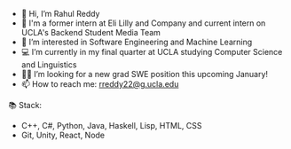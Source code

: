 - 👋 Hi, I’m Rahul Reddy
- 📜 I'm a former intern at Eli Lilly and Company and current intern on UCLA's Backend Student Media Team
- 👀 I’m interested in Software Engineering and Machine Learning
- 💻 I’m currently in my final quarter at UCLA studying Computer Science and Linguistics
- 👨‍💻 I’m looking for a new grad SWE position this upcoming January! 
- 📫 How to reach me: rreddy22@g.ucla.edu <br/>

📚 Stack:
- C++, C#, Python, Java, Haskell, Lisp, HTML, CSS
- Git, Unity, React, Node  

<!---
RReddy22/RReddy22 is a ✨ special ✨ repository because its `README.md` (this file) appears on your GitHub profile.
You can click the Preview link to take a look at your changes.
--->
